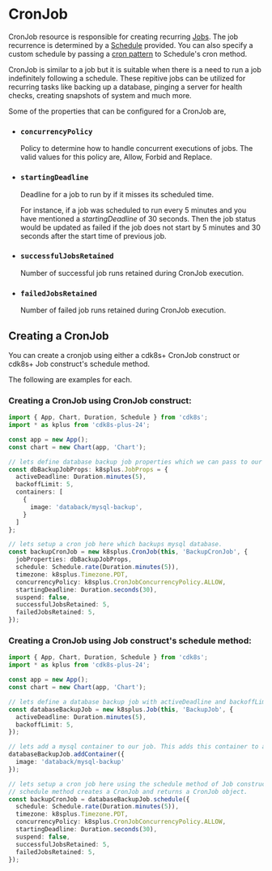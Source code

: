 # CronJob

CronJob resource is responsible for creating recurring [Jobs](https://kubernetes.io/docs/concepts/workloads/controllers/job/). The job recurrence is determined by a [Schedule]() provided. You can also specify a custom schedule by passing a [cron pattern](https://en.wikipedia.org/wiki/Cron) to Schedule's cron method.

CronJob is similar to a job but it is suitable when there is a need to run a job indefinitely following a schedule. These repitive jobs can be utilized for recurring tasks like backing up a database, pinging a server for health checks, creating snapshots of system and much more.

Some of the properties that can be configured for a CronJob are,

* ### `concurrencyPolicy`
  Policy to determine how to handle concurrent executions of jobs. The valid values for this policy are, Allow, Forbid and Replace.

* ### `startingDeadline`
  Deadline for a job to run by if it misses its scheduled time. 
  
  For instance, if a job was scheduled to run every 5 minutes and you have mentioned a *startingDeadline* of 30 seconds. Then the job status would be updated as failed if the job does not start by 5 minutes and 30 seconds after the start time of previous job.

* ### `successfulJobsRetained`
  Number of successful job runs retained during CronJob execution.

* ### `failedJobsRetained`
  Number of failed job runs retained during CronJob execution.

## Creating a CronJob

You can create a cronjob using either a cdk8s+ CronJob construct or cdk8s+ Job construct's schedule method. 

The following are examples for each.

### Creating a CronJob using CronJob construct:

```typescript
import { App, Chart, Duration, Schedule } from 'cdk8s';
import * as kplus from 'cdk8s-plus-24';

const app = new App();
const chart = new Chart(app, 'Chart');

// lets define database backup job properties which we can pass to our CronJob resource
const dbBackupJobProps: k8splus.JobProps = {
  activeDeadline: Duration.minutes(5),
  backoffLimit: 5,
  containers: [
    {
      image: 'databack/mysql-backup',
    }
  ]
};

// lets setup a cron job here which backups mysql database.
const backupCronJob = new k8splus.CronJob(this, 'BackupCronJob', {
  jobProperties: dbBackupJobProps,
  schedule: Schedule.rate(Duration.minutes(5)),
  timezone: k8splus.Timezone.PDT,
  concurrencyPolicy: k8splus.CronJobConcurrencyPolicy.ALLOW,
  startingDeadline: Duration.seconds(30),
  suspend: false,
  successfulJobsRetained: 5,
  failedJobsRetained: 5,
});
```

### Creating a CronJob using Job construct's schedule method:

```typescript
import { App, Chart, Duration, Schedule } from 'cdk8s';
import * as kplus from 'cdk8s-plus-24';

const app = new App();
const chart = new Chart(app, 'Chart');

// lets define a database backup job with activeDeadline and backoffLimit
const databaseBackupJob = new k8splus.Job(this, 'BackupJob', {
  activeDeadline: Duration.minutes(5),
  backoffLimit: 5,
});

// lets add a mysql container to our job. This adds this container to all pods created for this job.
databaseBackupJob.addContainer({
  image: 'databack/mysql-backup'
});

// lets setup a cron job here using the schedule method of Job construct.
// schedule method creates a CronJob and returns a CronJob object.
const backupCronJob = databaseBackupJob.schedule({
  schedule: Schedule.rate(Duration.minutes(5)),
  timezone: k8splus.Timezone.PDT,
  concurrencyPolicy: k8splus.CronJobConcurrencyPolicy.ALLOW,
  startingDeadline: Duration.seconds(30),
  suspend: false,
  successfulJobsRetained: 5,
  failedJobsRetained: 5,
});
```